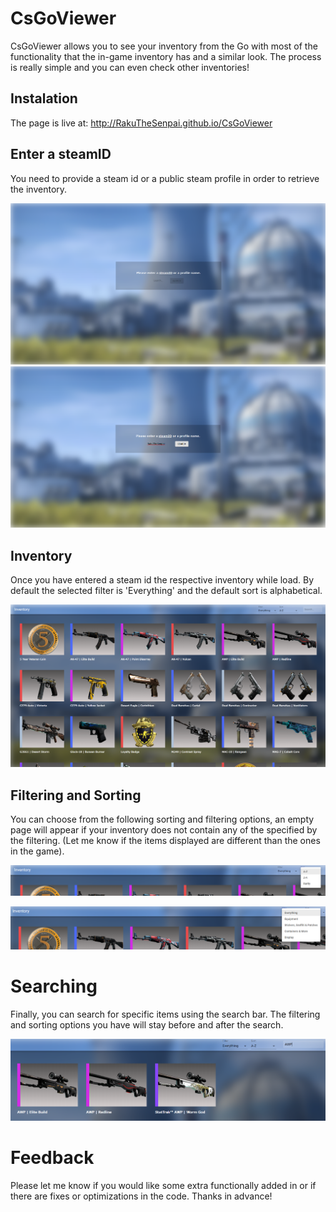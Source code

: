 # CsGoViewer
CsGoViewer allows you to see your inventory from the Go with most of the functionality that the in-game inventory has and a similar look. The process is really simple and you can even check other inventories! 
## Instalation
The page is live at: http://RakuTheSenpai.github.io/CsGoViewer
## Enter a steamID
You need to provide a steam id or a public steam profile in order to retrieve the inventory. 

![Intro page](https://github.com/RakuTheSenpai/CsGoViewer/blob/master/public/ReadmePics/intropage.PNG)
![Input user](https://github.com/RakuTheSenpai/CsGoViewer/blob/master/public/ReadmePics/inputuser.png)
## Inventory
Once you have entered a steam id the respective inventory while load. By default the selected filter is 'Everything' and the default sort is alphabetical.

![Intro inventory](https://github.com/RakuTheSenpai/CsGoViewer/blob/master/public/ReadmePics/introinventory.PNG)
## Filtering and Sorting
You can choose from the following sorting and filtering options, an empty page will appear if your inventory does not contain any of the specified by the filtering. (Let me know if the items displayed are different than the ones in the game). 

![Sorting options](https://github.com/RakuTheSenpai/CsGoViewer/blob/master/public/ReadmePics/sortingoptions.PNG)

![Filtering options](https://github.com/RakuTheSenpai/CsGoViewer/blob/master/public/ReadmePics/filteroptions.PNG)
# Searching
Finally, you can search for specific items using the search bar. The filtering and sorting options you have will stay before and after the search.

![Search for an item](https://github.com/RakuTheSenpai/CsGoViewer/blob/master/public/ReadmePics/search.PNG)

# Feedback 
Please let me know if you would like some extra functionally added in or if there are fixes or optimizations in the code. Thanks in advance!
